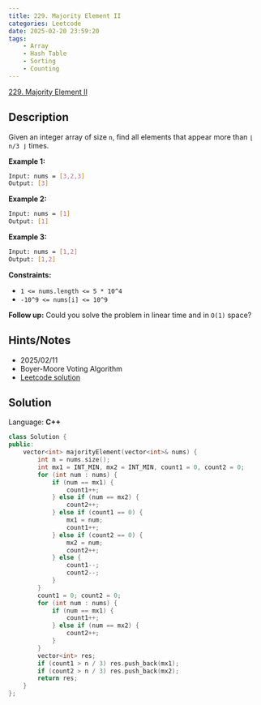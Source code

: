 ```yaml
---
title: 229. Majority Element II
categories: Leetcode
date: 2025-02-20 23:59:20
tags:
    - Array
    - Hash Table
    - Sorting
    - Counting
---
```


[229. Majority Element II](https://leetcode.com/problems/majority-element-ii/description/?envType=company&envId=facebook&favoriteSlug=facebook-three-months)

## Description

Given an integer array of size `n`, find all elements that appear more than `⌊ n/3 ⌋` times.

**Example 1:**

```bash
Input: nums = [3,2,3]
Output: [3]
```

**Example 2:**

```bash
Input: nums = [1]
Output: [1]
```

**Example 3:**

```bash
Input: nums = [1,2]
Output: [1,2]
```

**Constraints:**

- `1 <= nums.length <= 5 * 10^4`
- `-10^9 <= nums[i] <= 10^9`

**Follow up:**  Could you solve the problem in linear time and in `O(1)` space?

## Hints/Notes

- 2025/02/11
- Boyer-Moore Voting Algorithm
- [Leetcode solution](https://leetcode.com/problems/majority-element-ii/editorial/?envType=company&envId=facebook&favoriteSlug=facebook-three-months)

## Solution

Language: **C++**

```C++
class Solution {
public:
    vector<int> majorityElement(vector<int>& nums) {
        int n = nums.size();
        int mx1 = INT_MIN, mx2 = INT_MIN, count1 = 0, count2 = 0;
        for (int num : nums) {
            if (num == mx1) {
                count1++;
            } else if (num == mx2) {
                count2++;
            } else if (count1 == 0) {
                mx1 = num;
                count1++;
            } else if (count2 == 0) {
                mx2 = num;
                count2++;
            } else {
                count1--;
                count2--;
            }
        }
        count1 = 0; count2 = 0;
        for (int num : nums) {
            if (num == mx1) {
                count1++;
            } else if (num == mx2) {
                count2++;
            }
        }
        vector<int> res;
        if (count1 > n / 3) res.push_back(mx1);
        if (count2 > n / 3) res.push_back(mx2);
        return res;
    }
};
```
